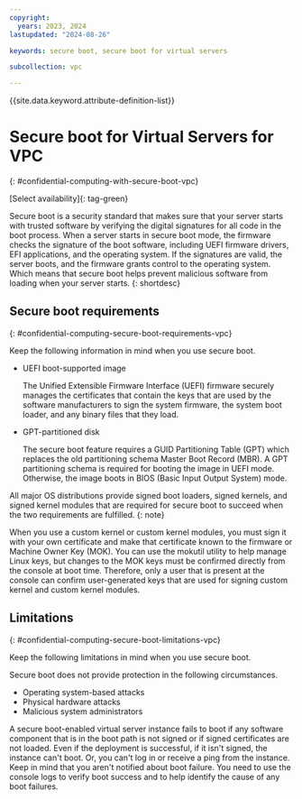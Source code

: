 ```yaml
---
copyright:
  years: 2023, 2024
lastupdated: "2024-08-26"

keywords: secure boot, secure boot for virtual servers

subcollection: vpc

---
```


{{site.data.keyword.attribute-definition-list}}

# Secure boot for Virtual Servers for VPC
{: #confidential-computing-with-secure-boot-vpc}

[Select availability]{: tag-green}

Secure boot is a security standard that makes sure that your server starts with trusted software by verifying the digital signatures for all code in the boot process. When a server starts in secure boot mode, the firmware checks the signature of the boot software, including UEFI firmware drivers, EFI applications, and the operating system. If the signatures are valid, the server boots, and the firmware grants control to the operating system. Which means that secure boot helps prevent malicious software from loading when your server starts.
{: shortdesc}

## Secure boot requirements
{: #confidential-computing-secure-boot-requirements-vpc}

Keep the following information in mind when you use secure boot.

* UEFI boot-supported image

   The Unified Extensible Firmware Interface (UEFI) firmware securely manages the certificates that contain the keys that are used by the software manufacturers to sign the system firmware, the system boot loader, and any binary files that they load.

* GPT-partitioned disk

   The secure boot feature requires a GUID Partitioning Table (GPT) which replaces the old partitioning schema Master Boot Record (MBR). A GPT partitioning schema is required for booting the image in UEFI mode. Otherwise, the image boots in BIOS (Basic Input Output System) mode.

All major OS distributions provide signed boot loaders, signed kernels, and signed kernel modules that are required for secure boot to succeed when the two requirements are fulfilled.
{: note}

When you use a custom kernel or custom kernel modules, you must sign it with your own certificate and make that certificate known to the firmware or Machine Owner Key (MOK). You can use the mokutil utility to help manage Linux keys, but changes to the MOK keys must be confirmed directly from the console at boot time. Therefore, only a user that is present at the console can confirm user-generated keys that are used for signing custom kernel and custom kernel modules.

## Limitations
{: #confidential-computing-secure-boot-limitations-vpc}

Keep the following limitations in mind when you use secure boot.

Secure boot does not provide protection in the following circumstances.

* Operating system-based attacks
* Physical hardware attacks
* Malicious system administrators

A secure boot-enabled virtual server instance fails to boot if any software component that is in the boot path is not signed or if signed certificates are not loaded. Even if the deployment is successful, if it isn't signed, the instance can't boot. Or, you can't log in or receive a ping from the instance. Keep in mind that you aren't notified about boot failure. You need to use the console logs to verify boot success and to help identify the cause of any boot failures.

